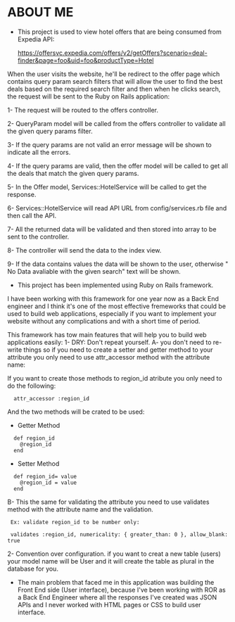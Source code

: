 # ABOUT ME


* This project is used to view hotel offers that are being consumed from Expedia API:

  https://offersvc.expedia.com/offers/v2/getOffers?scenario=deal-finder&page=foo&uid=foo&productType=Hotel

When the user visits the website, he'll be redirect to the offer page which contains query param search filters that will allow the user to find the best deals based on the required search filter and then when he clicks search, the request will be sent to the Ruby on Rails application:

1- The request will be routed to the offers controller.

2- QueryParam model will be called from the offers controller to validate all the given query params filter.

3- If the query params are not valid an error message will be shown to indicate all the errors.

4- If the query params are valid, then the offer model will be called to get all the deals that match the given query params.

5- In the Offer model, Services::HotelService will be called to get the response.

6- Services::HotelService will read API URL from config/services.rb file and then call the API.

7- All the returned data will be validated and then stored into array to be sent to the controller.

8- The controller will send the data to the index view.

9- If the data contains values the data will be shown to the user, otherwise "
No Data avaliable with the given search" text will be shown.

* This project has been implemented using Ruby on Rails framework.

I have been working with this framework for one year now as a Back End engineer and I think it's one of the most effective fremeworks that could be used to build web applications, especially if you want to implement your website without any complications and with a short time of period.

This framework has tow main features that will help you to build web applications easily:
1- DRY: Don't repeat yourself.
  A- you don't need to re-write things so if you need to create a setter and getter
    method to your attribute you only need to use attr_accessor method with the attribute name:

  If you want to create those methods to region_id atribute you only need to do the following: 

  ```
    attr_accessor :region_id
  ```
  And the two methods will be crated to be used:

  * Getter Method
  ```
    def region_id
      @region_id
    end
  ```

  * Setter Method
  ```
    def region_id= value
      @region_id = value
    end
  ```

  B- This the same for validating the attribute you need to use validates method
     with the attribute name and the validation.

     Ex: validate region_id to be number only:

     validates :region_id, numericality: { greater_than: 0 }, allow_blank: true

2- Convention over configuration.
  if you want to creat a new table (users) your model name will be User and it will create the table as plural in the database   for you.


* The main problem that faced me in this application was building the Front End side (User interface), because I've been working with ROR as a Back End Engineer where all the responses I've created was JSON APIs and I never worked with HTML pages or CSS to build user interface.

